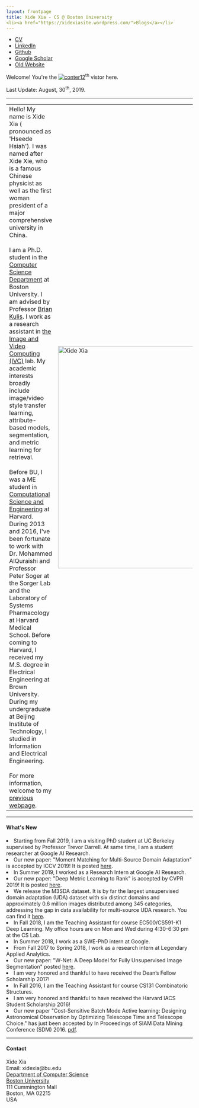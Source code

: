 ```yaml
---
layout: frontpage
title: Xide Xia - CS @ Boston University
<li><a href="https://xidexiasite.wordpress.com/">Blogs</a></li>
---
```


<div class="navbar">
<div class="navbar-inner">
<ul class="nav">
<li><a href="{{ BASE_PATH }}/assets/xide_xia_cv_bu.pdf">CV</a></li>
<li><a href="https://www.linkedin.com/in/xide-xia-21227853/">LinkedIn</a></li>
<li><a href="https://github.com/xidexia">Github</a></li>
<li><a href="https://scholar.google.com/citations?user=FHLTntIAAAAJ&hl=zh-CN">Google Scholar</a></li>
<li><a href="http://scholar.harvard.edu/xidexia">Old Website</a></li>
</ul>
</div>
</div>


Welcome! You're the <a href='http://www.counter12.com'><img src='http://www.counter12.com/img-w627ab6c7b5DcZb4-3.gif' border='0' alt='conter12'></a><script type='text/javascript' src='http://www.counter12.com/ad.js?id=w627ab6c7b5DcZb4'></script><sup>th</sup> vistor here.

Last Update: August, 30<sup>th</sup>, 2019.

---
<div class="container">
<div class="span8">
<table>
<tr>
<td> Hello! My name is Xide Xia ( pronounced as 'Hseede Hsiah'). I was named after Xide Xie, who is a famous Chinese physicist as well as the first woman president of a major comprehensive university in China. 
<br/>
<br/>
I am a Ph.D. student in the <a href="http://www.bu.edu/cs/">Computer Science Department</a> at Boston University. I am advised by Professor <a href="http://people.bu.edu/bkulis/">Brian Kulis</a>. I work as a research assistant in <a href="https://www.bu.edu/cs/ivc/">the Image and Video Computing (IVC)</a> lab. My academic interests broadly include image/video style transfer learning, attribute-based models, segmentation, and metric learning for retrieval.
<br/>
<br/>
Before BU, I was a ME student in <a href="http://iacs.seas.harvard.edu/">Computational Science and Engineering</a> at Harvard. During 2013 and 2016, I've been fortunate to work with Dr. Mohammed AlQuraishi and Professor Peter Soger at the Sorger Lab and the Laboratory of Systems Pharmacology at Harvard Medical School.  Before coming to Harvard, I received my M.S. degree in Electrical Engineering at Brown University. During my undergraduate at Beijing Institute of Technology, I studied in Information and Electrical Engineering.
<br/>
<br/>
For more information, welcome to my <a href="https://scholar.harvard.edu/xidexia">previous webpage</a>.</td>
<td><img src="../assets/pics/xidexia.jpg" title="Xide Xia" alt="Xide Xia" height="600"/> </td>
</tr>
</table>

</div>
</div>

---
<h4><a name="news"></a>What's New</h4>

<LI>Starting from Fall 2019, I am a visiting PhD student at UC Berkeley supervised by Professor Trevor Darrell. At same time, I am a student researcher at Google AI Research.</LI>
<LI>Our new paper: "Moment Matching for Multi-Source Domain Adaptation" is accepted by ICCV 2019! It is posted <a href="https://arxiv.org/abs/1812.01754">here</a>. </LI>
<LI>In Summer 2019, I worked as a Research Intern at Google AI Research.</LI>
<LI>Our new paper: "Deep Metric Learning to Rank" is accepted by CVPR 2019! It is posted <a href="http://openaccess.thecvf.com/content_CVPR_2019/papers/Cakir_Deep_Metric_Learning_to_Rank_CVPR_2019_paper.pdf">here</a>. </LI>
<LI>We release the M3SDA dataset. It is by far the largest unsupervised domain adaptation (UDA) dataset with six distinct domains and approximately 0.6 million images distributed among 345 categories, addressing the gap in data availability for multi-source UDA research. You can find it <a href="http://ai.bu.edu/M3SDA/">here</a>.</LI>
<LI>In Fall 2018, I am the Teaching Assistant for course EC500/CS591-K1 Deep Learning. My office hours are on Mon and Wed during 4:30-6:30 pm at the CS Lab. </LI>
<LI>In Summer 2018, I work as a SWE-PhD intern at Google.</LI>
<LI>From Fall 2017 to Spring 2018, I work as a research intern at Legendary Applied Analytics.</LI>
<LI>Our new paper: "W-Net: A Deep Model for Fully Unsupervised Image Segmentation" posted <a href="https://arxiv.org/abs/1711.08506">here</a>. </LI>
<LI>I am very honored and thankful to have received the Dean’s Fellow Scholarship 2017!</LI>
<LI>In Fall 2016, I am the Teaching Assistant for course CS131 Combinatoric Structures.</LI>
<LI>I am very honored and thankful to have received the Harvard IACS Student Scholarship 2016!</LI>
<LI>Our new paper "Cost-Sensitive Batch Mode Active learning: Designing Astronomical Observation by Optimizing Telescope Time and Telescope Choice." has just been accepted by In Proceedings of SIAM Data Mining Conference (SDM) 2016. <a href="http://scholar.harvard.edu/files/xidexia/files/cbal_sdm16.pdf?m=1454015519">pdf</a>.</LI>


<hr>
<div class="container">
<h4><a name="contact"></a>Contact</h4>

<div class="row-fluid">
<div class="span5">
Xide Xia<br/>
<div id="hide_email">
Email: xidexia@bu.edu <br/>
<a href="http://www.bu.edu/cs/">Department of Computer Science</a><br/>
<a href="http://www.bu.edu">Boston University</a><br/>
111 Cummington Mall<br/>
Boston, MA 02215<br/>
USA<br/><br/>

</div>
</div>
</div>
</div>

